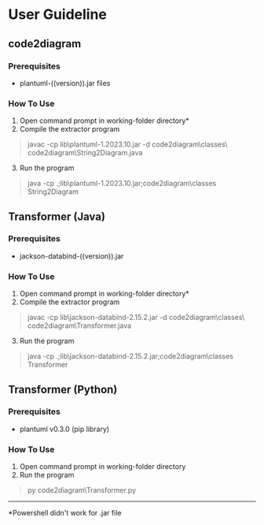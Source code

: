 # User Guideline

## code2diagram
### Prerequisites
- plantuml-((version)).jar files

### How To Use
1. Open command prompt in working-folder directory*
2. Compile the extractor program
> javac -cp lib\plantuml-1.2023.10.jar -d code2diagram\classes\ code2diagram\String2Diagram.java
3. Run the program
> java -cp .;lib\plantuml-1.2023.10.jar;code2diagram\classes String2Diagram

## Transformer (Java)
### Prerequisites
- jackson-databind-((version)).jar

### How To Use
1. Open command prompt in working-folder directory*
2. Compile the extractor program
> javac -cp lib\jackson-databind-2.15.2.jar -d code2diagram\classes\ code2diagram\Transformer.java
3. Run the program
> java -cp .;lib\jackson-databind-2.15.2.jar;code2diagram\classes Transformer

## Transformer (Python)
### Prerequisites
- plantuml v0.3.0 (pip library)

### How To Use
1. Open command prompt in working-folder directory
3. Run the program
> py code2diagram\Transformer.py

***
 *Powershell didn't work for .jar file
